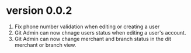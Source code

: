 # version 0.0.2

1. Fix phone number validation when editing or creating a user
2. Git Admin can now chnage users status when editing a user's account.
3. Git Admin can now change merchant and branch status in the dit merchant or branch view.